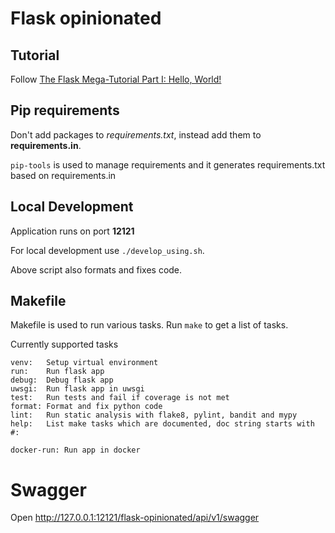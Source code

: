 # Flask opinionated

## Tutorial

Follow [The Flask Mega-Tutorial Part I: Hello, World!](https://blog.miguelgrinberg.com/post/the-flask-mega-tutorial-part-i-hello-world)

## Pip requirements
Don't add packages to _requirements.txt_, instead add them to **requirements.in**.

`pip-tools` is used to manage requirements and it generates requirements.txt based on requirements.in

## Local Development

Application runs on port **12121**

For local development use `./develop_using.sh`.

Above script also formats and fixes code.

## Makefile
Makefile is used to run various tasks. Run `make` to get a list of tasks.

Currently supported tasks
```
venv:   Setup virtual environment
run:    Run flask app
debug:  Debug flask app
uwsgi:  Run flask app in uwsgi
test:   Run tests and fail if coverage is not met
format: Format and fix python code
lint:   Run static analysis with flake8, pylint, bandit and mypy
help:   List make tasks which are documented, doc string starts with #:

docker-run: Run app in docker
```

# Swagger
Open http://127.0.0.1:12121/flask-opinionated/api/v1/swagger
